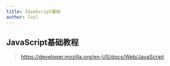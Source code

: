 ```yaml
---
title: JavaScript基础
author: lvzl
---
```


## JavaScript基础教程

> https://developer.mozilla.org/en-US/docs/Web/JavaScript